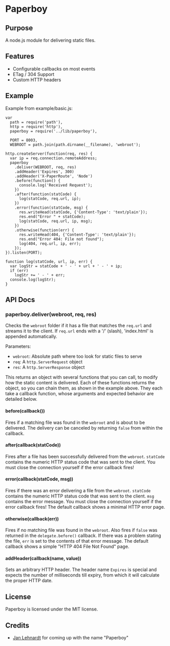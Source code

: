 # Paperboy

## Purpose

A node.js module for delivering static files.

## Features
  
 * Configurable callbacks on most events
 * ETag / 304 Support
 * Custom HTTP headers

## Example

Example from example/basic.js:

    var
      path = require('path'),
      http = require('http'),
      paperboy = require('../lib/paperboy'),
    
      PORT = 8003,
      WEBROOT = path.join(path.dirname(__filename), 'webroot');
    
    http.createServer(function(req, res) {
      var ip = req.connection.remoteAddress;
      paperboy
        .deliver(WEBROOT, req, res)
        .addHeader('Expires', 300)
        .addHeader('X-PaperRoute', 'Node')
        .before(function() {
          console.log('Received Request');
        })
        .after(function(statCode) {
          log(statCode, req.url, ip);
        })
        .error(function(statCode, msg) {
          res.writeHead(statCode, {'Content-Type': 'text/plain'});
          res.end("Error " + statCode);
          log(statCode, req.url, ip, msg);
        })
        .otherwise(function(err) {
          res.writeHead(404, {'Content-Type': 'text/plain'});
          res.end("Error 404: File not found");
          log(404, req.url, ip, err);
        });
    }).listen(PORT);
    
    function log(statCode, url, ip, err) {
      var logStr = statCode + ' - ' + url + ' - ' + ip;
      if (err)
        logStr += ' - ' + err;
      console.log(logStr);
    }

## API Docs

### paperboy.deliver(webroot, req, res)

Checks the `webroot` folder if it has a file that matches the `req.url` and streams it to the client. If `req.url` ends with a '/' (slash), 'index.html' is appended automatically.

Parameters:

* `webroot`: Absolute path where too look for static files to serve
* `req`: A `http.ServerRequest` object
* `res`: A `http.ServerResponse` object

This returns an object with several functions that you can call, to modify how the static content is delivered. Each of these functions returns the object, so you can chain them, as shown in the example above. They each take a callback function, whose arguments and expected behavior are detailed below.

#### before(callback())

Fires if a matching file was found in the `webroot` and is about to be delivered. The delivery can be canceled by returning `false` from within the callback.

#### after(callback(statCode))

Fires after a file has been successfully delivered from the `webroot`. `statCode` contains the numeric HTTP status code that was sent to the client. You must close the connection yourself if the error callback fires!

#### error(callback(statCode, msg))

Fires if there was an error delivering a file from the `webroot`. `statCode` contains the numeric HTTP status code that was sent to the client. `msg` contains the error message. You must close the connection yourself if the error callback fires! The default callback shows a minimal HTTP error page.

#### otherwise(callback(err))

Fires if no matching file was found in the `webroot`. Also fires if `false` was returned in the `delegate.before()` callback. If there was a problem stating the file, `err` is set to the contents of that error message. The default callback shows a simple "HTTP 404 File Not Found" page.

#### addHeader(callback(name, value))

Sets an arbitrary HTTP header. The header name `Expires` is special and expects the number of milliseconds till expiry, from which it will calculate the proper HTTP date.

## License

Paperboy is licensed under the MIT license.

## Credits

* [Jan Lehnardt](http://twitter.com/janl) for coming up with the name "Paperboy"

